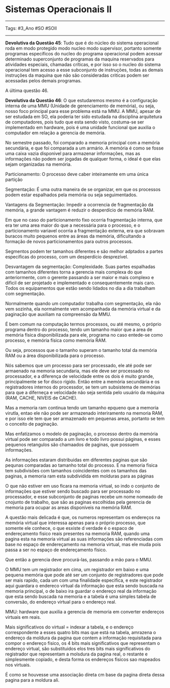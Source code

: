 # Sistemas Operacionais II

---

Tags: #3_Ano #SO #SOII 

---

**Devolutiva da Questão 45**: Tudo que é do núcleo do sistema operacional roda em modo protegido  modo nucleo modo supervisor, portanto somente programas especificos do nucleo do programa operacional podem acessar determinado superconjunto de programas da maquina reservados para atividades especiais, chamadas críticas, e por isso so o nucleo do sistema operacional tem acesso a esse subconjunto de instruções, todas as demais instruções da maquina que não são consideradas criticas podem ser acessadas pelos demais programas.

A última questão 46.

**Devolutiva da Questão 46**: O que estudaremos mesmo é a configuração interna de uma MMU (Unidade de gerenciamento de memória), ou seja, nosso foco principal para esse problema está na MMU. A MMU, apesar de ser estudada em SO, ela poderia ter sido estudada na disciplina arquitetura de computadores, pois tudo que esta sendo visto, costuma-se ser implementado em hardware, pois é uma unidade funcional que auxilia o computador em relação a gerencia de memória.

No semestre passado, foi comparado a memoria principal com a memória secundária, e que foi comparada a um armário. A memória é como se fosse uma caixa vazia disponivel para armazenar informações, mas as informações não podem ser jogadas de qualquer forma, o ideal é que elas sejam organizadas na memória.

Particionamento: O processo deve caber inteiramente em uma única partição

Segmentação: É uma outra maneira de se organizar, em que os processos podem estar espalhados pela memória ou seja seguimentados.

Vantagens da Segmentação: Impedir a ocorrencia de fragmentação da memória, a grande vantagem é reduzir o desperdício de memória RAM.

Em que no caso do particionamento fixo ocorria fragmentação interna, que era ter uma area maior do que a necessária para o processo, e o particionamento variavel ocorria a fragmentação externa, era que sobravam buracos muito pequenos entre as áreas da memória, dificultando a formação de novos particionamentos para outros processos.

Segmentos podem ter tamanhos diferentes e são melhor adptados a partes especificas do processo, com um desperdício desprezível.

Desvantagem da segmentação: Complexidade. Suas partes espalhadas com tamanhos diferentes torna a gerencia mais complexa do que anteriormente, com o gerente passando a ser maior e mais complexo e dificil de ser projetado e implementado e consequentemente mais caro. Todos os equipamentos que estão sendo lidados no dia a dia trabalham com segmentação.

Normalmente quando um computador trabalha com segmentação, ela não vem sozinha, ela normalmente vem acompanhada da memória virtual e da paginação que auxiliam na compreensão da MMU.

É bem comum na computação termos processos, ou até mesmo, o próprio programa dentro do processo, tendo um tamanho maior que a area de memória física disponibilizada para ele, programa no caso entede-se como processo, e memória física como memória RAM.

Ou seja, processos que o tamanho superam o tamanho total da memória RAM ou a área disponibilizada para o processo.

Nós sabemos que um processo para ser processado, ele até pode ser armaenado na memoria secundaria, mas ele deve ser processado no processador, e a diferença de velocidade entre os dois é muito grande, principalmente se for disco rígido. Então entre a memória secundária e os registradores internos do processdor, se tem um subsistema de memórias para que a diferneça e velocidade não seja sentida pelo usuário da máquina (RAM, CACHE, NIVEIS de CACHE).

Mas a memoria ram continua tendo um tamanho epqueno que a memoria virutla, entao ele não pode ser armazenado interiramento na memoria RAM, e por isso ele tem que ser armazenado em pequenas areas, portanto se tem o conceito de paginação.

Mas enfatizamos o modelo de paginação, o processo dentro da memória virtual pode ser comparado a um livro e todo livro possui páginas, e esses pequenos retangulos são chamaados de paginas, que possuem informações.

As informações estaram distribuidas em diferentes paginas que são pequnas comparadas ao tamanho total do processo. E na memoria fisica tem subdivisões com tamanhos coincidentes com os tamanhos das paginas, a memoria ram esta subdividida em molduras para as páginas

O que não estiver em uso ficara na memoria virtual, so indo o conjunto de informações que estiver sendo buscado para ser processado no processador, e esse subconjunto de paginas recebe um nome nomeado de cnojunto de trabalho, que são as paginas escolhidas pela gerencia de memoria para ocupar as areas disponíveis na memória RAM.

A questão mais delicada é que, os numeros representam os endereços na memória virtual que interessa apenas para o próprio processo, que somente ele conhece, o que esxiste d verdade é o espaco de endereçamento fisico reais presentes na memoria RAM, quando uma pagina esta na memoria virtual as suas informações são referenciadas com base no espaço de endereçamento na memoria virtual, mas ele muda pois passa a ser no espaço de endereçamento físico.

Que então a gerencia deve procurá-las, passando a mão para o MMU.

O MMU tem um registrador em cima, um registrador em baixo e uma pequena memória que pode até ser um conjunto de registradores que pode ser mais rapido, cada um com uma finalidade especifica, e este registrador aqui guardara o endereco virtual da informação que esta sendo buscada na memoria principal, o de baixo ira guardar o endereço real da informação que esta sendo buscada na memoria e a tabela é uma simples tabela de conversão, do endereço virtual para o endereço real.

MMU: hardware que auxilia a gerencia de memoria em converter endereços virtuais em reais.

Mais significativos do virtual = indexar a tabela, e o endereço correspondente a esses quatro bits mas que está na tabela, amrazena o endereço da moldura da pagina que contem a informação requisitada para compor o endereço fisico, os 4 bits mais significativos que representam o endereço virtual, são substituidos elos tres bits mais significativos do registrador que representam a molsdura da pagina real, o restante e simplesmente copiado, e desta forma os endereços fisicos sao mapeados nos virtuais.

É como se houvesse uma associação direta cm base da pagina direta dessa pagina para a moldura ali.


